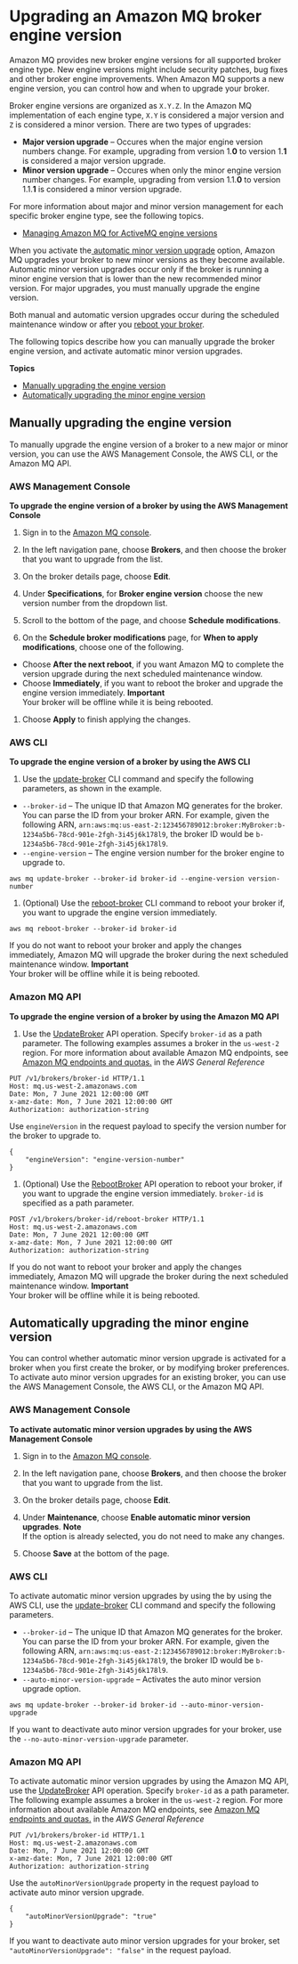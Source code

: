 # Upgrading an Amazon MQ broker engine version<a name="upgrading-brokers"></a>

 Amazon MQ provides new broker engine versions for all supported broker engine type\. New engine versions might include security patches, bug fixes and other broker engine improvements\. When Amazon MQ supports a new engine version, you can control how and when to upgrade your broker\. 

 Broker engine versions are organized as `X.Y.Z`\. In the Amazon MQ implementation of each engine type, `X.Y` is considered a major version and `Z` is considered a minor version\. There are two types of upgrades: 
+ **Major version upgrade** – Occures when the major engine version numbers change\. For example, upgrading from version 1\.**0** to version 1\.**1** is considered a major version upgrade\. 
+ **Minor version upgrade** – Occures when only the minor engine version number changes\. For example, upgrading from version 1\.1\.**0** to version 1\.1\.**1** is considered a minor version upgrade\. 

 For more information about major and minor version management for each specific broker engine type, see the following topics\. 
+ [Managing Amazon MQ for ActiveMQ engine versions](activemq-version-management.md)

When you activate the[ automatic minor version upgrade](https://docs.aws.amazon.com/amazon-mq/latest/api-reference/brokers-broker-id.html#brokers-broker-id-prop-updatebrokerinput-autominorversionupgrade) option, Amazon MQ upgrades your broker to new minor versions as they become available\. Automatic minor version upgrades occur only if the broker is running a minor engine version that is lower than the new recommended minor version\. For major upgrades, you must manually upgrade the engine version\. 

 Both manual and automatic version upgrades occur during the scheduled maintenance window or after you [reboot your broker](amazon-mq-rebooting-broker.md)\.

The following topics describe how you can manually upgrade the broker engine version, and activate automatic minor version upgrades\.

**Topics**
+ [Manually upgrading the engine version](#upgrading-brokers-manual-upgrades)
+ [Automatically upgrading the minor engine version](#upgrading-brokers-automatic-upgrades)

## Manually upgrading the engine version<a name="upgrading-brokers-manual-upgrades"></a>

 To manually upgrade the engine version of a broker to a new major or minor version, you can use the AWS Management Console, the AWS CLI, or the Amazon MQ API\. 

### AWS Management Console<a name="upgrading-brokers-manual-upgrades-console"></a>

**To upgrade the engine version of a broker by using the AWS Management Console**

1. Sign in to the [Amazon MQ console](https://console.aws.amazon.com/amazon-mq/)\.

1. In the left navigation pane, choose **Brokers**, and then choose the broker that you want to upgrade from the list\.

1.  On the broker details page, choose **Edit**\. 

1.  Under **Specifications**, for **Broker engine version** choose the new version number from the dropdown list\. 

1. Scroll to the bottom of the page, and choose **Schedule modifications**\.

1.  On the **Schedule broker modifications** page, for **When to apply modifications**, choose one of the following\. 
   +  Choose **After the next reboot**, if you want Amazon MQ to complete the version upgrade during the next scheduled maintenance window\. 
   +  Choose **Immediately**, if you want to reboot the broker and upgrade the engine version immediately\. 
**Important**  
Your broker will be offline while it is being rebooted\.

1.  Choose **Apply** to finish applying the changes\. 

### AWS CLI<a name="upgrading-brokers-manual-upgrades-cli"></a>

**To upgrade the engine version of a broker by using the AWS CLI**

1.  Use the [update\-broker](https://docs.aws.amazon.com/cli/latest/reference/mq/update-broker.html) CLI command and specify the following parameters, as shown in the example\. 
   +  `--broker-id` – The unique ID that Amazon MQ generates for the broker\. You can parse the ID from your broker ARN\. For example, given the following ARN, `arn:aws:mq:us-east-2:123456789012:broker:MyBroker:b-1234a5b6-78cd-901e-2fgh-3i45j6k178l9`, the broker ID would be `b-1234a5b6-78cd-901e-2fgh-3i45j6k178l9`\. 
   +  `--engine-version` – The engine version number for the broker engine to upgrade to\. 

   ```
   aws mq update-broker --broker-id broker-id --engine-version version-number
   ```

1.  \(Optional\) Use the [reboot\-broker](https://docs.aws.amazon.com/cli/latest/reference/mq/reboot-broker.html) CLI command to reboot your broker if, you want to upgrade the engine version immediately\. 

   ```
   aws mq reboot-broker --broker-id broker-id
   ```

   If you do not want to reboot your broker and apply the changes immediately, Amazon MQ will upgrade the broker during the next scheduled maintenance window\.
**Important**  
Your broker will be offline while it is being rebooted\.

### Amazon MQ API<a name="upgrading-brokers-manual-upgrades-api"></a>

**To upgrade the engine version of a broker by using the Amazon MQ API**

1.  Use the [UpdateBroker](https://docs.aws.amazon.com/amazon-mq/latest/api-reference/brokers-broker-id.html#UpdateBroker) API operation\. Specify `broker-id` as a path parameter\. The following examples assumes a broker in the `us-west-2` region\. For more information about available Amazon MQ endpoints, see [Amazon MQ endpoints and quotas\.](https://docs.aws.amazon.com/general/latest/gr/amazon-mq.html#amazon-mq_region) in the *AWS General Reference* 

   ```
   PUT /v1/brokers/broker-id HTTP/1.1
   Host: mq.us-west-2.amazonaws.com
   Date: Mon, 7 June 2021 12:00:00 GMT
   x-amz-date: Mon, 7 June 2021 12:00:00 GMT
   Authorization: authorization-string
   ```

   Use `engineVersion` in the request payload to specify the version number for the broker to upgrade to\.

   ```
   {
       "engineVersion": "engine-version-number"
   }
   ```

1.  \(Optional\) Use the [RebootBroker](https://docs.aws.amazon.com/amazon-mq/latest/api-reference/brokers-broker-id-reboot.html#RebootBroker) API operation to reboot your broker, if you want to upgrade the engine version immediately\. `broker-id` is specified as a path parameter\. 

   ```
   POST /v1/brokers/broker-id/reboot-broker HTTP/1.1
   Host: mq.us-west-2.amazonaws.com
   Date: Mon, 7 June 2021 12:00:00 GMT
   x-amz-date: Mon, 7 June 2021 12:00:00 GMT
   Authorization: authorization-string
   ```

   If you do not want to reboot your broker and apply the changes immediately, Amazon MQ will upgrade the broker during the next scheduled maintenance window\.
**Important**  
Your broker will be offline while it is being rebooted\.

## Automatically upgrading the minor engine version<a name="upgrading-brokers-automatic-upgrades"></a>

 You can control whether automatic minor version upgrade is activated for a broker when you first create the broker, or by modifying broker preferences\. To activate auto minor version upgrades for an existing broker, you can use the AWS Management Console, the AWS CLI, or the Amazon MQ API\. 

### AWS Management Console<a name="upgrading-brokers-automatic-upgrades-console"></a>

**To activate automatic minor version upgrades by using the AWS Management Console**

1. Sign in to the [Amazon MQ console](https://console.aws.amazon.com/amazon-mq/)\.

1. In the left navigation pane, choose **Brokers**, and then choose the broker that you want to upgrade from the list\.

1.  On the broker details page, choose **Edit**\. 

1.  Under **Maintenance**, choose **Enable automatic minor version upgrades**\. 
**Note**  
 If the option is already selected, you do not need to make any changes\. 

1. Choose **Save** at the bottom of the page\.

### AWS CLI<a name="upgrading-brokers-automatic-upgrades-cli"></a>

 To activate automatic minor version upgrades by using the by using the AWS CLI, use the [update\-broker](https://docs.aws.amazon.com/cli/latest/reference/mq/update-broker.html) CLI command and specify the following parameters\. 
+  `--broker-id` – The unique ID that Amazon MQ generates for the broker\. You can parse the ID from your broker ARN\. For example, given the following ARN, `arn:aws:mq:us-east-2:123456789012:broker:MyBroker:b-1234a5b6-78cd-901e-2fgh-3i45j6k178l9`, the broker ID would be `b-1234a5b6-78cd-901e-2fgh-3i45j6k178l9`\. 
+  `--auto-minor-version-upgrade` – Activates the auto minor version upgrade option\. 

```
aws mq update-broker --broker-id broker-id --auto-minor-version-upgrade
```

If you want to deactivate auto minor version upgrades for your broker, use the `--no-auto-minor-version-upgrade` parameter\.

### Amazon MQ API<a name="upgrading-brokers-automatic-upgrades-api"></a>

 To activate automatic minor version upgrades by using the Amazon MQ API, use the [UpdateBroker](https://docs.aws.amazon.com/amazon-mq/latest/api-reference/brokers-broker-id.html#UpdateBroker) API operation\. Specify `broker-id` as a path parameter\. The following example assumes a broker in the `us-west-2` region\. For more information about available Amazon MQ endpoints, see [Amazon MQ endpoints and quotas\.](https://docs.aws.amazon.com/general/latest/gr/amazon-mq.html#amazon-mq_region) in the *AWS General Reference* 

```
PUT /v1/brokers/broker-id HTTP/1.1
Host: mq.us-west-2.amazonaws.com
Date: Mon, 7 June 2021 12:00:00 GMT
x-amz-date: Mon, 7 June 2021 12:00:00 GMT
Authorization: authorization-string
```

Use the `autoMinorVersionUpgrade` property in the request payload to activate auto minor version upgrade\.

```
{
    "autoMinorVersionUpgrade": "true"
}
```

If you want to deactivate auto minor version upgrades for your broker, set `"autoMinorVersionUpgrade": "false"` in the request payload\.